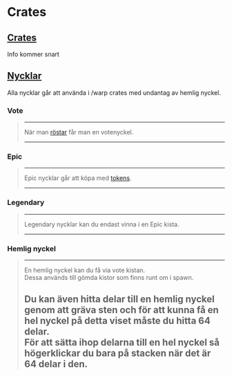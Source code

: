 # Crates

## <ins>Crates
Info kommer snart

## <ins>Nycklar
Alla nycklar går att använda i /warp crates med undantag av hemlig nyckel.

### Vote
>---
>När man [röstar](/?id=rösta) får man en votenyckel.  
>
>---

### Epic
>---
>Epic nycklar går att köpa med [tokens](tokens).  
>
>---

### Legendary
>---
>Legendary nycklar kan du endast vinna i en Epic kista.  
>
>---

### Hemlig nyckel
>---
>En hemlig nyckel kan du få via vote kistan.  
>Dessa används till gömda kistor som finns runt om i spawn.  
>
>Du kan även hitta delar till en hemlig nyckel genom att gräva sten och för att kunna få en hel nyckel på detta viset måste du hitta 64 delar.  
>För att sätta ihop delarna till en hel nyckel så högerklickar du bara på stacken när det är 64 delar i den.  
>---